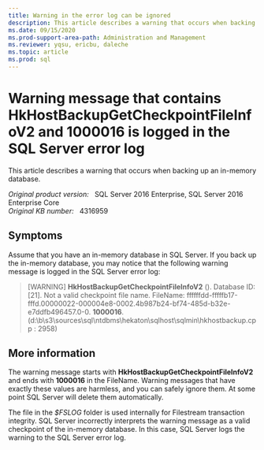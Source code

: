 ```yaml
---
title: Warning in the error log can be ignored
description: This article describes a warning that occurs when backing up an in-memory database.
ms.date: 09/15/2020
ms.prod-support-area-path: Administration and Management
ms.reviewer: yqsu, ericbu, daleche
ms.topic: article
ms.prod: sql
---
```

# Warning message that contains HkHostBackupGetCheckpointFileInfoV2 and 1000016 is logged in the SQL Server error log

This article describes a warning that occurs when backing up an in-memory database.

_Original product version:_ &nbsp; SQL Server 2016 Enterprise, SQL Server 2016 Enterprise Core  
_Original KB number:_ &nbsp; 4316959

## Symptoms

Assume that you have an in-memory database in SQL Server. If you back up the in-memory database, you may notice that the following warning message is logged in the SQL Server error log:

> [WARNING] **HkHostBackupGetCheckpointFileInfoV2** (). Database ID: [21]. Not a valid checkpoint file name. FileName: ffffffdd-fffffb17-fffd.00000022-000004e8-0002.4b987b24-bf74-485d-b32e-e7ddfb496457.0-0. **1000016**. (d:\b\s3\sources\sql\ntdbms\hekaton\sqlhost\sqlmin\hkhostbackup.cpp : 2958)

## More information

The warning message starts with **HkHostBackupGetCheckpointFileInfoV2** and ends with **1000016** in the FileName. Warning messages that have exactly these values are harmless, and you can safely ignore them. At some point SQL Server will delete them automatically.

The file in the *$FSLOG* folder is used internally for Filestream transaction integrity. SQL Server incorrectly interprets the warning message as a valid checkpoint of the in-memory database. In this case, SQL Server logs the warning to the SQL Server error log.
